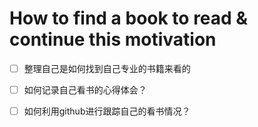 # How to find a book to read & continue this motivation

- [ ] 整理自己是如何找到自己专业的书籍来看的

- [ ] 如何记录自己看书的心得体会？

- [ ] 如何利用github进行跟踪自己的看书情况？
